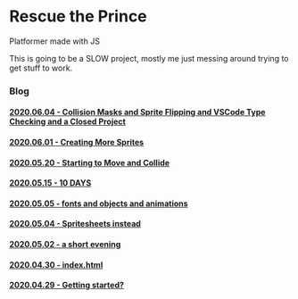 # Rescue the Prince
Platformer made with JS

This is going to be a SLOW project, mostly me just messing around trying to get stuff to work.

### Blog
#### [2020.06.04 - Collision Masks and Sprite Flipping and VSCode Type Checking and a Closed Project](/_posts/2020.06.04.md/)
#### [2020.06.01 - Creating More Sprites](/_posts/2020.06.01.md/)
#### [2020.05.20 - Starting to Move and Collide](/_posts/2020.05.20.md/)
#### [2020.05.15 - 10 DAYS](/_posts/2020.05.15.md/)
#### [2020.05.05 - fonts and objects and animations](/_posts/2020.05.05.md/)
#### [2020.05.04 - Spritesheets instead](/_posts/2020.05.04.md/)
#### [2020.05.02 - a short evening](/_posts/2020.05.02.md/)
#### [2020.04.30 - index.html](/_posts/2020.04.30.md/)
#### [2020.04.29 - Getting started?](/_posts/2020.04.29.md/)
